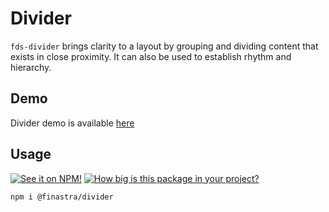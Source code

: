 # Divider

`fds-divider` brings clarity to a layout by grouping and dividing content that exists in close proximity. It can also be used to establish rhythm and hierarchy.

## Demo

Divider demo is available [here](https://finastra.github.io/finastra-design-system/?path=/story/components-divider--default-story)

## Usage

[![See it on NPM!](https://img.shields.io/npm/v/@finastra/divider?style=for-the-badge)](https://www.npmjs.com/package/@finastra/divider)
[![How big is this package in your project?](https://img.shields.io/bundlephobia/minzip/@finastra/divider?style=for-the-badge)](https://bundlephobia.com/result?p=@finastra/divider)

```
npm i @finastra/divider
```
